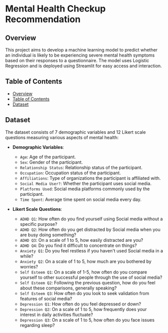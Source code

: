 # Mental Health Checkup Recommendation

## Overview

This project aims to develop a machine learning model to predict whether an individual is likely to be experiencing severe mental health symptoms based on their responses to a questionnaire. The model uses Logistic Regression and is deployed using Streamlit for easy access and interaction.

## Table of Contents

- [Overview](#overview)
- [Table of Contents](#table-of-contents)
- [Dataset](#dataset)


## Dataset

The dataset consists of 7 demographic variables and 12 Likert scale questions measuring various aspects of mental health:

- **Demographic Variables**:
  - `Age`: Age of the participant.
  - `Sex`: Gender of the participant.
  - `Relationship Status`: Relationship status of the participant.
  - `Occupation`: Occupation status of the participant.
  - `Affiliations`: Type of organizations the participant is affiliated with.
  - `Social Media User?`: Whether the participant uses social media.
  - `Platforms Used`: Social media platforms commonly used by the participant.
  - `Time Spent`: Average time spent on social media every day.

- **Likert Scale Questions**:
  - `ADHD Q1`: How often do you find yourself using Social media without a specific purpose?
  - `ADHD Q2`: How often do you get distracted by Social media when you are busy doing something?
  - `ADHD Q3`: On a scale of 1 to 5, how easily distracted are you?
  - `ADHD Q4`: Do you find it difficult to concentrate on things?
  - `Anxiety Q1`: Do you feel restless if you haven't used Social media in a while?
  - `Anxiety Q2`: On a scale of 1 to 5, how much are you bothered by worries?
  - `Self Esteem Q1`: On a scale of 1-5, how often do you compare yourself to other successful people through the use of social media?
  - `Self Esteem Q2`: Following the previous question, how do you feel about these comparisons, generally speaking?
  - `Self Esteem Q3`: How often do you look to seek validation from features of social media?
  - `Depression Q1`: How often do you feel depressed or down?
  - `Depression Q2`: On a scale of 1 to 5, how frequently does your interest in daily activities fluctuate?
  - `Depression Q3`: On a scale of 1 to 5, how often do you face issues regarding sleep?
